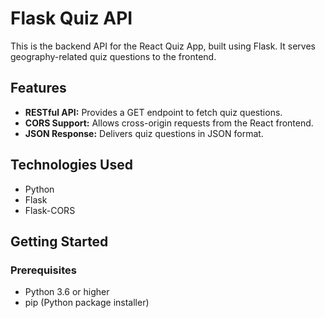 # Flask Quiz API

This is the backend API for the React Quiz App, built using Flask. It serves geography-related quiz questions to the frontend.

## Features

- **RESTful API:** Provides a GET endpoint to fetch quiz questions.
- **CORS Support:** Allows cross-origin requests from the React frontend.
- **JSON Response:** Delivers quiz questions in JSON format.

## Technologies Used

- Python
- Flask
- Flask-CORS

## Getting Started

### Prerequisites

- Python 3.6 or higher
- pip (Python package installer)
